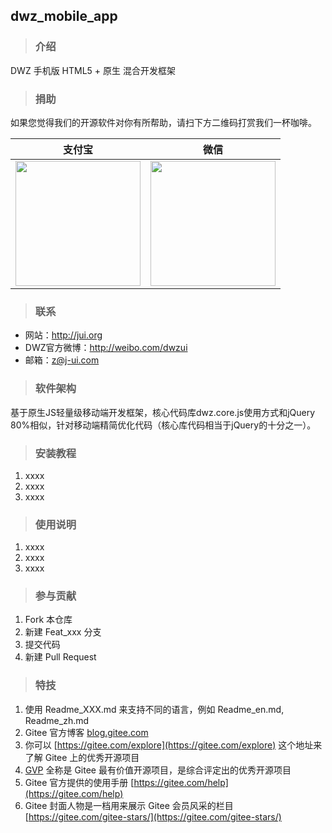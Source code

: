 ## dwz_mobile_app

> ### 介绍
DWZ 手机版 HTML5 + 原生 混合开发框架

> ### 捐助

如果您觉得我们的开源软件对你有所帮助，请扫下方二维码打赏我们一杯咖啡。

|支付宝|微信|
|:---:|:---:|
|<img src="https://jui.org/themes/default/images/zfb.png" width="200">|<img src="https://jui.org/themes/default/images/wx.png" width="200">|

> ### 联系

- 网站：http://jui.org
- DWZ官方微博：http://weibo.com/dwzui
- 邮箱：z@j-ui.com

> ### 软件架构

基于原生JS轻量级移动端开发框架，核心代码库dwz.core.js使用方式和jQuery 80%相似，针对移动端精简优化代码（核心库代码相当于jQuery的十分之一）。

> ### 安装教程

1.  xxxx
2.  xxxx
3.  xxxx

> ### 使用说明

1.  xxxx
2.  xxxx
3.  xxxx

> ### 参与贡献

1.  Fork 本仓库
2.  新建 Feat_xxx 分支
3.  提交代码
4.  新建 Pull Request


> ### 特技

1.  使用 Readme\_XXX.md 来支持不同的语言，例如 Readme\_en.md, Readme\_zh.md
2.  Gitee 官方博客 [blog.gitee.com](https://blog.gitee.com)
3.  你可以 [https://gitee.com/explore](https://gitee.com/explore) 这个地址来了解 Gitee 上的优秀开源项目
4.  [GVP](https://gitee.com/gvp) 全称是 Gitee 最有价值开源项目，是综合评定出的优秀开源项目
5.  Gitee 官方提供的使用手册 [https://gitee.com/help](https://gitee.com/help)
6.  Gitee 封面人物是一档用来展示 Gitee 会员风采的栏目 [https://gitee.com/gitee-stars/](https://gitee.com/gitee-stars/)
